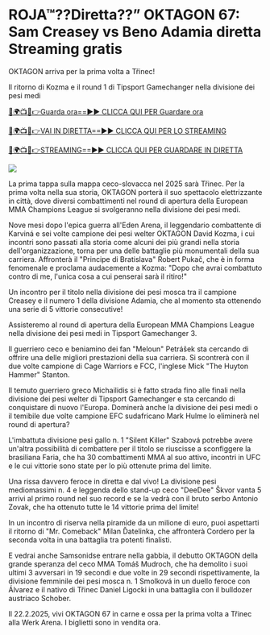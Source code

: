# ROJA™??Diretta??” OKTAGON 67: Sam Creasey vs Beno Adamia diretta Streaming gratis #

OKTAGON arriva per la prima volta a Třinec!

Il ritorno di Kozma e il round 1 di Tipsport Gamechanger nella divisione dei pesi medi

[🔴🌍📺📱👉Guarda ora==►► CLICCA QUI PER Guardare ora](https://t.co/yZeIHMQq4S)

[🔴🌍📺📱👉VAI IN DIRETTA==►► CLICCA QUI PER LO STREAMING](https://t.co/yZeIHMQq4S)

[🔴🌍📺📱👉STREAMING==►► CLICCA QUI PER GUARDARE IN DIRETTA](https://t.co/yZeIHMQq4S)

<a href="https://t.co/yZeIHMQq4S" rel="nofollow" data-target="animated-image.originalLink"><img src="https://camo.githubusercontent.com/1be82823e85778f8a57db5ea2a2e46822e8721e5be32dc31a466a7df3bb16d49/68747470733a2f2f636c6173736963616c7363686f6f6c6f6662616c6c65746c692e636f6d2f6e686b2f72676273727465672e676966" data-canonical-src="https://classicalschoolofballetli.com/nhk/rgbsrteg.gif" style="max-width: 100%; display: inline-block;" data-target="animated-image.originalImage"></a>

La prima tappa sulla mappa ceco-slovacca nel 2025 sarà Třinec. Per la prima volta nella sua storia, OKTAGON porterà il suo spettacolo elettrizzante in città, dove diversi combattimenti nel round di apertura della European MMA Champions League si svolgeranno nella divisione dei pesi medi.

Nove mesi dopo l'epica guerra all'Eden Arena, il leggendario combattente di Karviná e sei volte campione dei pesi welter OKTAGON David Kozma, i cui incontri sono passati alla storia come alcuni dei più grandi nella storia dell'organizzazione, torna per una delle battaglie più monumentali della sua carriera. Affronterà il "Principe di Bratislava" Robert Pukač, che è in forma fenomenale e proclama audacemente a Kozma: "Dopo che avrai combattuto contro di me, l'unica cosa a cui penserai sarà il ritiro!"

Un incontro per il titolo nella divisione dei pesi mosca tra il campione Creasey e il numero 1 della divisione Adamia, che al momento sta ottenendo una serie di 5 vittorie consecutive!

Assisteremo al round di apertura della European MMA Champions League nella divisione dei pesi medi in Tipsport Gamechanger 3.

Il guerriero ceco e beniamino dei fan "Meloun" Petrášek sta cercando di offrire una delle migliori prestazioni della sua carriera. Si scontrerà con il due volte campione di Cage Warriors e FCC, l'inglese Mick "The Huyton Hammer" Stanton.

Il temuto guerriero greco Michailidis si è fatto strada fino alle finali nella divisione dei pesi welter di Tipsport Gamechanger e sta cercando di conquistare di nuovo l'Europa. Dominerà anche la divisione dei pesi medi o il temibile due volte campione EFC sudafricano Mark Hulme lo eliminerà nel round di apertura?

L'imbattuta divisione pesi gallo n. 1 "Silent Killer" Szabová potrebbe avere un'altra possibilità di combattere per il titolo se riuscisse a sconfiggere la brasiliana Faria, che ha 30 combattimenti MMA al suo attivo, incontri in UFC e le cui vittorie sono state per lo più ottenute prima del limite.

Una rissa davvero feroce in diretta e dal vivo! La divisione pesi mediomassimi n. 4 e leggenda dello stand-up ceco "DeeDee" Škvor vanta 5 arrivi al primo round nel suo record e se la vedrà con il bruto serbo Antonio Zovak, che ha ottenuto tutte le 14 vittorie prima del limite!

In un incontro di riserva nella piramide da un milione di euro, puoi aspettarti il ​​ritorno di "Mr. Comeback" Milan Ďatelinka, che affronterà Cordero per la seconda volta in una battaglia tra potenti finalisti.

E vedrai anche Samsonidse entrare nella gabbia, il debutto OKTAGON della grande speranza del ceco MMA Tomáš Mudroch, che ha demolito i suoi ultimi 3 avversari in 19 secondi e due volte in 29 secondi rispettivamente, la divisione femminile dei pesi mosca n. 1 Smolková in un duello feroce con Álvarez e il nativo di Třinec Daniel Ligocki in una battaglia con il bulldozer austriaco Schober.

Il 22.2.2025, vivi OKTAGON 67 in carne e ossa per la prima volta a Třinec alla Werk Arena. I biglietti sono in vendita ora.
